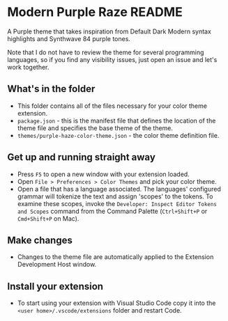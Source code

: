 # Modern Purple Raze README

A Purple theme that takes inspiration from Default Dark Modern syntax highlights and Synthwave 84 purple tones.

Note that I do not have to review the theme for several programming languages, so if you find any visibility issues, just open an issue and let's work together.

## What's in the folder

* This folder contains all of the files necessary for your color theme extension.
* `package.json` - this is the manifest file that defines the location of the theme file and specifies the base theme of the theme.
* `themes/purple-haze-color-theme.json` - the color theme definition file.

## Get up and running straight away

* Press `F5` to open a new window with your extension loaded.
* Open `File > Preferences > Color Themes` and pick your color theme.
* Open a file that has a language associated. The languages' configured grammar will tokenize the text and assign 'scopes' to the tokens. To examine these scopes, invoke the `Developer: Inspect Editor Tokens and Scopes` command from the Command Palette (`Ctrl+Shift+P` or `Cmd+Shift+P` on Mac).

## Make changes

* Changes to the theme file are automatically applied to the Extension Development Host window.

## Install your extension

* To start using your extension with Visual Studio Code copy it into the `<user home>/.vscode/extensions` folder and restart Code.